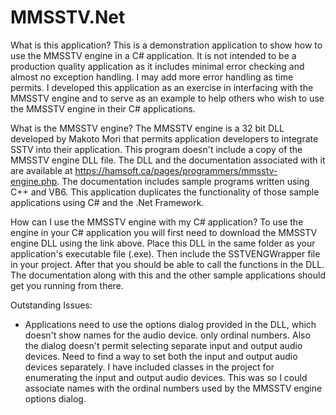 # MMSSTV.Net

What is this application?
This is a demonstration application to show how to use the MMSSTV engine in a C# application. It is not intended to be a production quality application as it includes minimal error checking and almost no exception handling. I may add more error handling as time permits. I developed this application as an exercise in interfacing with the MMSSTV engine and to serve as an example to help others who wish to use the MMSSTV engine in their C# applications.

What is the MMSSTV engine?
The MMSSTV engine is a 32 bit DLL developed by Makoto Mori that permits application developers to integrate SSTV into their application. This program doesn't include a copy of the MMSSTV engine DLL file. The DLL and the documentation associated with it are available at https://hamsoft.ca/pages/programmers/mmsstv-engine.php. The documentation includes sample programs written using C++ and VB6. This application duplicates the functionality of those sample applications using C# and the .Net Framework.

How can I use the MMSSTV engine with my C# application?
To use the engine in your C# application you will first need to download the MMSSTV engine DLL using the link above. Place this DLL in the same folder as your application's executable file (.exe). Then include the SSTVENGWrapper file in your project. After that you should be able to call the functions in the DLL. The documentation along with this and the other sample applications should get you running from there.

Outstanding Issues:
- Applications need to use the options dialog provided in the DLL, which doesn't show names for the audio device. only ordinal numbers. Also the dialog doesn't permit selecting separate input and output audio devices. Need to find a way to set both the input and output audio devices separately. I have included classes in the project for enumerating the input and output audio devices. This was so I could associate names with the ordinal numbers used by the MMSSTV engine options dialog.
